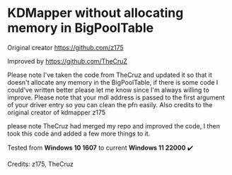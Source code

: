 # KDMapper without allocating memory in BigPoolTable

Original creator https://github.com/z175

Improved by https://github.com/TheCruZ

Please note I've taken the code from TheCruz and updated it so that it doesn't allocate any memory in the BigPoolTable, if there is some code I could've written better please let me know since I'm always willing to improve. Please note that your mdl address is passed to the first argument of your driver entry so you can clean the pfn easily. Also credits to the original creator of kdmapper z175

please note TheCruz had merged my repo and improved the code, I then took this code and added a few more things to it.

Tested from **Windows 10 1607** to current **Windows 11 22000** :heavy_check_mark:


Credits: z175, TheCruz
